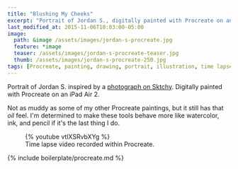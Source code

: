 ```yaml
---
title: "Blushing My Cheeks"
excerpt: "Portrait of Jordan S., digitally painted with Procreate on an iPad."
last_modified_at: 2015-11-06T10:03:00-05:00
image: 
  path: &image /assets/images/jordan-s-procreate.jpg
  feature: *image
  teaser: /assets/images/jordan-s-procreate-teaser.jpg
  thumb: /assets/images/jordan-s-procreate-250.jpg
tags: [Procreate, painting, drawing, portrait, illustration, time lapse, Sktchy]
---
```


Portrait of Jordan S. inspired by a [photograph on Sktchy](http://sktchy.com/BXA9OC). Digitally painted with Procreate on an iPad Air 2. 

Not as muddy as some of my other Procreate paintings, but it still has that *oil* feel. I'm determined to make these tools behave more like watercolor, ink, and pencil if it's the last thing I do.

<figure>
  {% youtube vtlXSRvbXYg %}
  <figcaption>Time lapse video recorded within Procreate.</figcaption>
</figure>

{% include boilerplate/procreate.md %}
